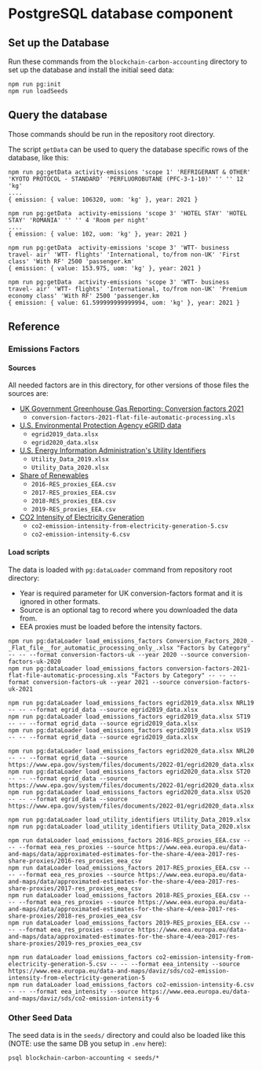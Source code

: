 # PostgreSQL database component

## Set up the Database

Run these commands from the `blockchain-carbon-accounting` directory to set up the database and install the initial seed data:

```
npm run pg:init
npm run loadSeeds
```

## Query the database

Those commands should be run in the repository root directory.

The script `getData` can be used to query the database specific rows of the database, like this:
```
npm run pg:getData activity-emissions 'scope 1' 'REFRIGERANT & OTHER' 'KYOTO PROTOCOL - STANDARD' 'PERFLUOROBUTANE (PFC-3-1-10)' '' '' 12 'kg'
....
{ emission: { value: 106320, uom: 'kg' }, year: 2021 }

npm run pg:getData  activity-emissions 'scope 3' 'HOTEL STAY' 'HOTEL STAY' 'ROMANIA' '' '' 4 'Room per night'
....
{ emission: { value: 102, uom: 'kg' }, year: 2021 }

npm run pg:getData  activity-emissions 'scope 3' 'WTT- business travel- air' 'WTT- flights' 'International, to/from non-UK' 'First class' 'With RF' 2500 'passenger.km'
{ emission: { value: 153.975, uom: 'kg' }, year: 2021 }

npm run pg:getData  activity-emissions 'scope 3' 'WTT- business travel- air' 'WTT- flights' 'International, to/from non-UK' 'Premium economy class' 'With RF' 2500 'passenger.km
{ emission: { value: 61.599999999999994, uom: 'kg' }, year: 2021 }
```

## Reference

### Emissions Factors

#### Sources

All needed factors are in this directory, for other versions of those files the sources are:

* [UK Government Greenhouse Gas Reporting: Conversion factors 2021](https://www.gov.uk/government/publications/greenhouse-gas-reporting-conversion-factors-2021)
  * `conversion-factors-2021-flat-file-automatic-processing.xls`
* [U.S. Environmental Protection Agency eGRID data](https://www.epa.gov/egrid)
  * `egrid2019_data.xlsx`
  * `egrid2020_data.xlsx`
* [U.S. Energy Information Administration's Utility Identifiers](https://www.eia.gov/electricity/data/eia861)
  * `Utility_Data_2019.xlsx`
  * `Utility_Data_2020.xlsx`
* [Share of Renewables](https://www.eea.europa.eu/data-and-maps/data/approximated-estimates-for-the-share-4/eea-2017-res-share-proxies/2016-res_proxies_eea_csv)
  * `2016-RES_proxies_EEA.csv`
  * `2017-RES_proxies_EEA.csv`
  * `2018-RES_proxies_EEA.csv`
  * `2019-RES_proxies_EEA.csv`
* [CO2 Intensity of Electricity Generation](https://www.eea.europa.eu/data-and-maps/daviz/sds/co2-emission-intensity-from-electricity-generation-5/download.csv)
  * `co2-emission-intensity-from-electricity-generation-5.csv`
  * `co2-emission-intensity-6.csv`

#### Load scripts

The data is loaded with `pg:dataLoader` command from repository root directory:

* Year is required parameter for UK conversion-factors format and it is ignored in other formats.
* Source is an optional tag to record where you downloaded the data from.
* EEA proxies must be loaded before the intensity factors.

```
npm run pg:dataLoader load_emissions_factors Conversion_Factors_2020_-_Flat_file__for_automatic_processing_only_.xlsx "Factors by Category" -- -- --format conversion-factors-uk --year 2020 --source conversion-factors-uk-2020
npm run pg:dataLoader load_emissions_factors conversion-factors-2021-flat-file-automatic-processing.xls "Factors by Category" -- -- --format conversion-factors-uk --year 2021 --source conversion-factors-uk-2021

npm run pg:dataLoader load_emissions_factors egrid2019_data.xlsx NRL19 -- -- --format egrid_data --source egrid2019_data.xlsx
npm run pg:dataLoader load_emissions_factors egrid2019_data.xlsx ST19 -- -- --format egrid_data --source egrid2019_data.xlsx
npm run pg:dataLoader load_emissions_factors egrid2019_data.xlsx US19 -- -- --format egrid_data --source egrid2019_data.xlsx

npm run pg:dataLoader load_emissions_factors egrid2020_data.xlsx NRL20 -- -- --format egrid_data --source https://www.epa.gov/system/files/documents/2022-01/egrid2020_data.xlsx
npm run pg:dataLoader load_emissions_factors egrid2020_data.xlsx ST20 -- -- --format egrid_data --source https://www.epa.gov/system/files/documents/2022-01/egrid2020_data.xlsx
npm run pg:dataLoader load_emissions_factors egrid2020_data.xlsx US20 -- -- --format egrid_data --source https://www.epa.gov/system/files/documents/2022-01/egrid2020_data.xlsx

npm run pg:dataLoader load_utility_identifiers Utility_Data_2019.xlsx
npm run pg:dataLoader load_utility_identifiers Utility_Data_2020.xlsx

npm run dataLoader load_emissions_factors 2016-RES_proxies_EEA.csv -- -- --format eea_res_proxies --source https://www.eea.europa.eu/data-and-maps/data/approximated-estimates-for-the-share-4/eea-2017-res-share-proxies/2016-res_proxies_eea_csv
npm run dataLoader load_emissions_factors 2017-RES_proxies_EEA.csv -- -- --format eea_res_proxies --source https://www.eea.europa.eu/data-and-maps/data/approximated-estimates-for-the-share-4/eea-2017-res-share-proxies/2017-res_proxies_eea_csv
npm run dataLoader load_emissions_factors 2018-RES_proxies_EEA.csv -- -- --format eea_res_proxies --source https://www.eea.europa.eu/data-and-maps/data/approximated-estimates-for-the-share-4/eea-2017-res-share-proxies/2018-res_proxies_eea_csv
npm run dataLoader load_emissions_factors 2019-RES_proxies_EEA.csv -- -- --format eea_res_proxies --source https://www.eea.europa.eu/data-and-maps/data/approximated-estimates-for-the-share-4/eea-2017-res-share-proxies/2019-res_proxies_eea_csv

npm run dataLoader load_emissions_factors co2-emission-intensity-from-electricity-generation-5.csv -- -- --format eea_intensity --source https://www.eea.europa.eu/data-and-maps/daviz/sds/co2-emission-intensity-from-electricity-generation-5
npm run dataLoader load_emissions_factors co2-emission-intensity-6.csv -- -- --format eea_intensity --source https://www.eea.europa.eu/data-and-maps/daviz/sds/co2-emission-intensity-6
```

### Other Seed Data

The seed data is in the `seeds/` directory and could also be loaded like this (NOTE: use the same DB you setup in `.env` here):
```
psql blockchain-carbon-accounting < seeds/*
```
